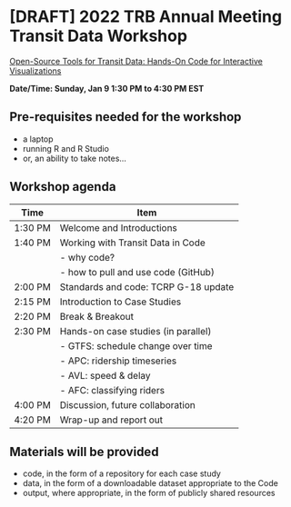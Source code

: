 # [DRAFT] 2022 TRB Annual Meeting Transit Data Workshop

[Open-Source Tools for Transit Data: Hands-On Code for Interactive Visualizations](https://annualmeeting.mytrb.org/Workshop/Details/17065)

**Date/Time: Sunday, Jan 9 1:30 PM to 4:30 PM EST**  

## Pre-requisites needed for the workshop  

* a laptop
* running R and R Studio
* or, an ability to take notes...

## Workshop agenda  

| **Time** | **Item**                                       |
| -------- | ---------------------------------------------- |
| 1:30 PM  | Welcome and  Introductions                     |
| 1:40 PM  | Working with Transit Data in Code              |
|		   |	- why code?									|
|		   | 	- how to pull and use code (GitHub)			|
| 2:00 PM  | Standards and code: TCRP G-18 update			|
| 2:15 PM  | Introduction to Case Studies					|
| 2:20 PM  | Break & Breakout								|
| 2:30 PM  | Hands-on case studies (in parallel)			|
| 		   | 	- GTFS: schedule change over time			|
| 		   | 	- APC: ridership timeseries 				|
| 		   | 	- AVL: speed & delay 						|
| 		   | 	- AFC: classifying riders					|
| 4:00 PM  | Discussion, future collaboration				|
| 4:20 PM  | Wrap-up and report out							|

## Materials will be provided  

 * code, in the form of a repository for each case study
 * data, in the form of a downloadable dataset appropriate to the Code
 * output, where appropriate, in the form of publicly shared resources